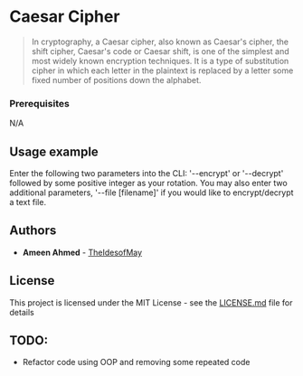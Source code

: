 # Caesar Cipher
> In cryptography, a Caesar cipher, also known as Caesar's cipher, the shift cipher, Caesar's code or Caesar shift, is one of the simplest and most widely known encryption techniques. It is a type of substitution cipher in which each letter in the plaintext is replaced by a letter some fixed number of positions down the alphabet.


### Prerequisites

N/A


## Usage example
Enter the following two parameters into the CLI: '--encrypt' or '--decrypt' followed by some positive integer as your rotation. You may also enter two additional parameters, '--file [filename]' if you would like to encrypt/decrypt a text file.




## Authors

* **Ameen Ahmed** - [TheIdesofMay](https://github.com/TheIdesofMay)


## License

This project is licensed under the MIT License - see the [LICENSE.md](LICENSE.md) file for details

## TODO:

- Refactor code using OOP and removing some repeated code 

